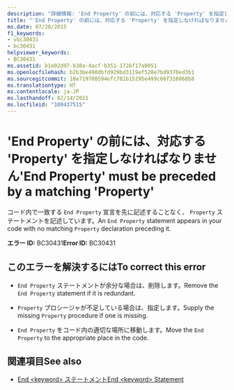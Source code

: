 ```yaml
---
description: "詳細情報: 'End Property' の前には、対応する 'Property' を指定しなければなりません"
title: "'End Property' の前には、対応する 'Property' を指定しなければなりません"
ms.date: 07/20/2015
f1_keywords:
- vbc30431
- bc30431
helpviewer_keywords:
- BC30431
ms.assetid: b1e02d97-b38a-4acf-b351-1726f17a0051
ms.openlocfilehash: b2b3be490dbfd929bd3119ef528e7bd9370ed3b1
ms.sourcegitcommit: 10e719780594efc781b15295e499c66f316068b8
ms.translationtype: HT
ms.contentlocale: ja-JP
ms.lasthandoff: 02/14/2021
ms.locfileid: "100437515"
---
```

# <a name="end-property-must-be-preceded-by-a-matching-property"></a><span data-ttu-id="2fc0a-103">'End Property' の前には、対応する 'Property' を指定しなければなりません</span><span class="sxs-lookup"><span data-stu-id="2fc0a-103">'End Property' must be preceded by a matching 'Property'</span></span>

<span data-ttu-id="2fc0a-104">コード内で一致する `End Property` 宣言を先に記述することなく、 `Property` ステートメントを記述しています。</span><span class="sxs-lookup"><span data-stu-id="2fc0a-104">An `End Property` statement appears in your code with no matching `Property` declaration preceding it.</span></span>  
  
 <span data-ttu-id="2fc0a-105">**エラー ID:** BC30431</span><span class="sxs-lookup"><span data-stu-id="2fc0a-105">**Error ID:** BC30431</span></span>  
  
## <a name="to-correct-this-error"></a><span data-ttu-id="2fc0a-106">このエラーを解決するには</span><span class="sxs-lookup"><span data-stu-id="2fc0a-106">To correct this error</span></span>  
  
- <span data-ttu-id="2fc0a-107">`End Property` ステートメントが余分な場合は、削除します。</span><span class="sxs-lookup"><span data-stu-id="2fc0a-107">Remove the `End Property` statement if it is redundant.</span></span>  
  
- <span data-ttu-id="2fc0a-108">`Property` プロシージャが不足している場合は、指定します。</span><span class="sxs-lookup"><span data-stu-id="2fc0a-108">Supply the missing `Property` procedure if one is missing.</span></span>  
  
- <span data-ttu-id="2fc0a-109">`End Property` をコード内の適切な場所に移動します。</span><span class="sxs-lookup"><span data-stu-id="2fc0a-109">Move the `End Property` to the appropriate place in the code.</span></span>  
  
## <a name="see-also"></a><span data-ttu-id="2fc0a-110">関連項目</span><span class="sxs-lookup"><span data-stu-id="2fc0a-110">See also</span></span>

- [<span data-ttu-id="2fc0a-111">End \<keyword> ステートメント</span><span class="sxs-lookup"><span data-stu-id="2fc0a-111">End \<keyword> Statement</span></span>](../language-reference/statements/end-keyword-statement.md)

